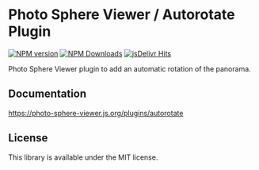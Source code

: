 # Photo Sphere Viewer / Autorotate Plugin

[![NPM version](https://img.shields.io/npm/v/@photo-sphere-viewer/autorotate-plugin?logo=npm)](https://www.npmjs.com/package/@photo-sphere-viewer/autorotate-plugin)
[![NPM Downloads](https://img.shields.io/npm/dm/@photo-sphere-viewer/autorotate-plugin?color=f86036&label=npm&logo=npm)](https://www.npmjs.com/package/@photo-sphere-viewer/autorotate-plugin)
[![jsDelivr Hits](https://img.shields.io/jsdelivr/npm/hm/@photo-sphere-viewer/autorotate-plugin?color=%23f86036&logo=jsdelivr)](https://www.jsdelivr.com/package/npm/@photo-sphere-viewer/autorotate-plugin)

Photo Sphere Viewer plugin to add an automatic rotation of the panorama.

## Documentation

https://photo-sphere-viewer.js.org/plugins/autorotate

## License

This library is available under the MIT license.

